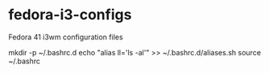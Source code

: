 # fedora-i3-configs
Fedora 41 i3wm configuration files

mkdir -p ~/.bashrc.d
echo "alias ll='ls -al'" >> ~/.bashrc.d/aliases.sh
source ~/.bashrc
